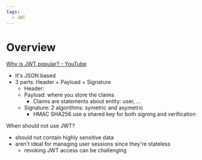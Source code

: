 ```yaml
---
tags:
  - JWT
---
```

# Overview
[Why is JWT popular? - YouTube](https://www.youtube.com/watch?v=P2CPd9ynFLg)

- It's JSON based
- 3 parts: Header + Payload + Signature
	- Header:
	- Payload: where you store the claims
		- Claims are statements about entity: user, ...
	- Signature: 2 algorithms: symetric and asymetric
		- HMAC SHA256 use a shared key for both signing and verification


When should not use JWT?
- should not contain highly sensitive data
- aren't ideal for managing user sessions since they're stateless
	- revoking JWT access can be challenging
